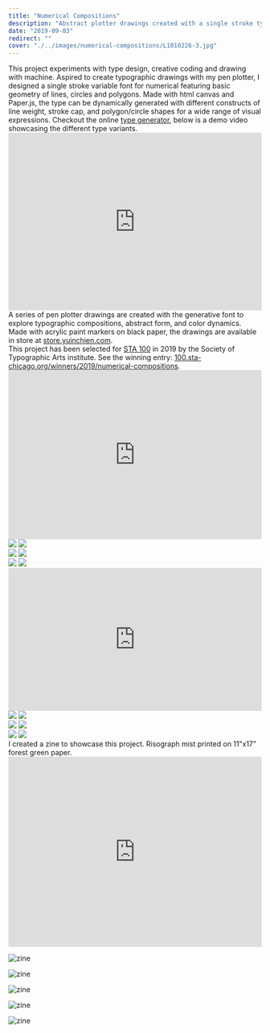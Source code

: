 ```yaml
---
title: "Numerical Compositions"
description: "Abstract plotter drawings created with a single stroke typeface"
date: "2019-09-03"
redirect: ""
cover: "./../images/numerical-compositions/L1010226-3.jpg"
---
```


<div class="text">This project experiments with type design, creative coding and drawing with machine. Aspired to create typographic drawings with my pen plotter, I designed a single stroke variable font for numerical featuring basic geometry of lines, circles and polygons. Made with html canvas and Paper.js, the type can be dynamically generated with different constructs of line weight, stroke cap, and polygon/circle shapes for a wide range of visual expressions. Checkout the online <a href="https://yuinchien.com/projects/variable-font/index.html" target="_blank">type generator</a>, below is a demo video showcasing the different type variants.</div>

<div class="video" style="padding:70.11% 0 0 0;position:relative;"><iframe src="https://player.vimeo.com/video/358239232?autoplay=1&loop=1&title=0&byline=0&portrait=0" style="position:absolute;top:0;left:0;width:100%;height:100%;" frameborder="0" allow="autoplay; fullscreen" allowfullscreen></iframe></div><script src="https://player.vimeo.com/api/player.js"></script>

<div class="text">A series of pen plotter drawings are created with the generative font to explore typographic compositions, abstract form, and color dynamics. Made with acrylic paint markers on black paper, the drawings are available in store at <a href="https://store.yuinchien.com/" target="_blank">store.yuinchien.com</a>.</div>

<div class="text">This project has been selected for <a href="https://100.sta-chicago.org/" target="_blank">STA 100</a> in 2019 by the Society of Typographic Arts institute. See the winning entry: <a href="https://100.sta-chicago.org/winners/2019/numerical-compositions" target="_blank">100.sta-chicago.org/winners/2019/numerical-compositions</a>.</div>

<div class="video" style="padding:66.67% 0 0 0;position:relative;"><iframe src="https://player.vimeo.com/video/370559353?title=0&byline=0&portrait=0" style="position:absolute;top:0;left:0;width:100%;height:100%;" frameborder="0" allow="autoplay; fullscreen" allowfullscreen></iframe></div><script src="https://player.vimeo.com/api/player.js"></script>

<div class="two-up">
  <img src="./../images/numerical-compositions/L1000860.jpg" />
  <img src="./../images/numerical-compositions/L1000870.jpg" />
</div>

<!-- <div class="two-up">
  <img src="./../images/numerical-compositions/L1000552-2.jpg" />
  <img src="./../images/numerical-compositions/L1000560-2.jpg" />
  <img src="./../images/numerical-compositions/L1000555.jpg" />
</div> -->

<div class="two-up">
  <img src="./../images/numerical-compositions/L1000863.jpg" />
  <img src="./../images/numerical-compositions/L1000876.jpg" />
</div>

<div class="two-up">
  <img src="./../images/numerical-compositions/L1010031-2.jpg" />
  <img src="./../images/numerical-compositions/L1000878.jpg" />
</div>

<div class="video" style="padding:56.25% 0 0 0;position:relative;"><iframe src="https://player.vimeo.com/video/367370119" style="position:absolute;top:0;left:0;width:100%;height:100%;" frameborder="0" allow="autoplay; fullscreen" allowfullscreen></iframe></div><script src="https://player.vimeo.com/api/player.js"></script>


<div class="two-up">
  <img src="./../images/numerical-compositions/L1000702-3.jpg" />
  <img src="./../images/numerical-compositions/L1000893.jpg" />
</div>

<div class="two-up">
  <img src="./../images/numerical-compositions/L1000657-5.jpg" />
  <img src="./../images/numerical-compositions/L1000688.jpg" />
</div>

<div class="two-up">
  <img src="./../images/numerical-compositions/L1000897.jpg" />
  <img src="./../images/numerical-compositions/L1000784-2.jpg" />
</div>

<div class="text">I created a zine to showcase this project. Risograph mist printed on 11"x17" forest green paper. </div>

<div class="video" style="padding:75% 0 0 0;position:relative;"><iframe src="https://player.vimeo.com/video/373693341?autoplay=1&loop=1&title=0&byline=0&portrait=0" style="position:absolute;top:0;left:0;width:100%;height:100%;" frameborder="0" allow="autoplay; fullscreen" allowfullscreen></iframe></div><script src="https://player.vimeo.com/api/player.js"></script>

![zine](./../images/numerical-compositions/L1010282-5.jpg)

![zine](./../images/numerical-compositions/L1010251-7.jpg)

![zine](./../images/numerical-compositions/L1010252-2.jpg)

![zine](./../images/numerical-compositions/L1010226-3.jpg)

![zine](./../images/numerical-compositions/L1010263-5.jpg)
